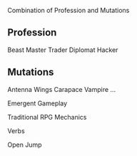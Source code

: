 Combination of Profession and Mutations

## Profession

Beast Master
Trader
Diplomat
Hacker


## Mutations

Antenna
Wings
Carapace
Vampire
...

Emergent Gameplay

Traditional RPG Mechanics

Verbs

Open
Jump
